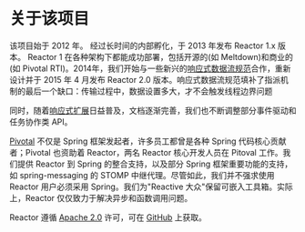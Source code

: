# 关于该项目

该项目始于 2012 年。 经过长时间的内部孵化，于 2013 年发布 Reactor 1.x 版本。 Reactor 1 在各种架构下都能成功部署，包括开源的(如 Meltdown)和商业的(如 Pivotal RTI)。2014年，我们开始与一些新兴的[响应式数据流规范](http://projectreactor.io/docs/reference/gettingstarted..html#reactivestreams)合作，重新设计并于 2015 年 4 月发布 Reactor 2.0 版本。响应式数据流规范填补了指派机制的最后一个缺口：传输过程中，数据设置多大，才不会触发线程边界问题

同时，随着[响应式扩展](http://projectreactor.io/docs/reference/gettingstarted..html#rx)日益普及，文档逐渐完善，我们也不断调整部分事件驱动和任务协作类 API。

[Pivotal](http://pivotal.io/) 不仅是 Spring 框架发起者，许多员工都曾是各种 Spring 代码核心贡献者；Pivotal 也资助着 Reactor，两名 Reactor 核心开发人员在 Pitoval 工作。我们提供 Reactor 到 Spring 的整合支持，以及部分 Spring 框架重要功能的支持，如 spring-messaging 的 STOMP 中继代理。尽管如此，我们并不强求使用 Reactor 用户必须采用 Spring。我们为"Reactive 大众"保留可嵌入工具箱。实际上，Reactor 仅仅致力于解决异步和函数调用问题。

Reactor 遵循 [Apache 2.0](http://www.apache.org/licenses/LICENSE-2.0.html) 许可，可在 [GitHub](https://github.com/reactor/reactor) 上获取。